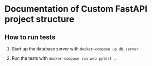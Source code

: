 # Documentation of Custom FastAPI project structure

## How to run tests

1. Start up the database server with ```docker-compose up db_server```

2. Run the tests with ```docker-compose run web pytest .```
